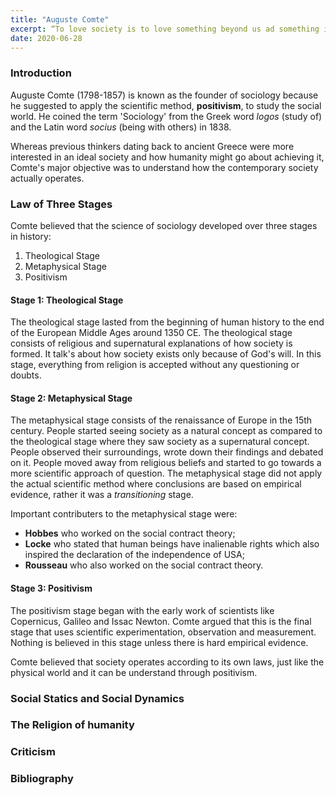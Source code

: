 ```yaml
---
title: "Auguste Comte"
excerpt: “To love society is to love something beyond us ad something in ourselves.”
date: 2020-06-28
---
```


### Introduction

Auguste Comte (1798-1857) is known as the founder of sociology because he suggested to apply the scientific method, **positivism**, to study the social world. He coined the term 'Sociology' from the Greek word *logos* (study of) and the Latin word *socius* (being with others) in 1838.

Whereas previous thinkers dating back to ancient Greece were more interested in an ideal society and how humanity might go about achieving it, Comte's major objective was to understand how the contemporary society actually operates.

### Law of Three Stages

Comte believed that the science of sociology developed over three stages in history:
1. Theological Stage
2. Metaphysical Stage
3. Positivism

#### Stage 1: Theological Stage

The theological stage lasted from the beginning of human history to the end of the European Middle Ages around 1350 CE. The theological stage consists of religious and supernatural explanations of how society is formed. It talk's about how society exists only because of God's will. In this stage, everything from religion is accepted without any questioning or doubts.

#### Stage 2: Metaphysical Stage

The metaphysical stage consists of the renaissance of Europe in the 15th century. People started seeing society as a natural concept as compared to the theological stage where they saw society as a supernatural concept. People observed their surroundings, wrote down their findings and debated on it. People moved away from religious beliefs and started to go towards a more scientific approach of question. The metaphysical stage did not apply the actual scientific method where conclusions are based on empirical evidence, rather it was a *transitioning* stage.

Important contributers to the metaphysical stage were:
- **Hobbes** who worked on the social contract theory;
- **Locke** who stated that human beings have inalienable rights which also inspired the declaration of the independence of USA;
- **Rousseau** who also worked on the social contract theory.

#### Stage 3: Positivism

The positivism stage began with the early work of scientists like Copernicus, Galileo and Issac Newton. Comte argued that this is the final stage that uses scientific experimentation, observation and measurement. Nothing is believed in this stage unless there is hard empirical evidence.

Comte believed that society operates according to its own laws, just like the physical world and it can be understand through positivism.

### Social Statics and Social Dynamics

### The Religion of humanity

### Criticism

### Bibliography

